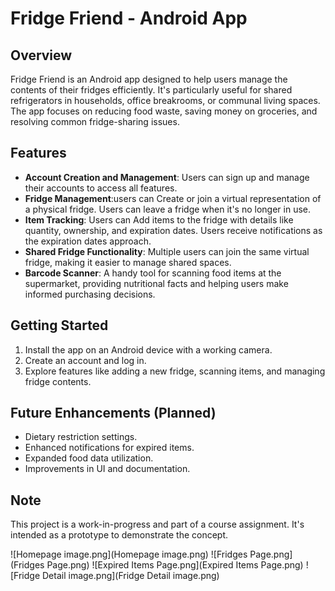 # Fridge Friend - Android App

## Overview
Fridge Friend is an Android app designed to help users manage the contents of their fridges efficiently. It's particularly useful for shared refrigerators in households, office breakrooms, or communal living spaces. The app focuses on reducing food waste, saving money on groceries, and resolving common fridge-sharing issues.

## Features
- **Account Creation and Management**: Users can sign up and manage their accounts to access all features.
- **Fridge Management**:users can Create or join a virtual representation of a physical fridge. Users can leave a fridge when it's no longer in use.
- **Item Tracking**: Users can Add items to the fridge with details like quantity, ownership, and expiration dates. Users receive notifications as the expiration dates approach.
- **Shared Fridge Functionality**: Multiple users can join the same virtual fridge, making it easier to manage shared spaces.
- **Barcode Scanner**: A handy tool for scanning food items at the supermarket, providing nutritional facts and helping users make informed purchasing decisions.


## Getting Started
1. Install the app on an Android device with a working camera.
2. Create an account and log in.
3. Explore features like adding a new fridge, scanning items, and managing fridge contents.

## Future Enhancements (Planned)
- Dietary restriction settings.
- Enhanced notifications for expired items.
- Expanded food data utilization.
- Improvements in UI and documentation.

## Note
This project is a work-in-progress and part of a course assignment. It's intended as a prototype to demonstrate the concept.


![Homepage image.png](Homepage image.png)
![Fridges Page.png](Fridges Page.png)
![Expired Items Page.png](Expired Items Page.png)
![Fridge Detail image.png](Fridge Detail image.png)




